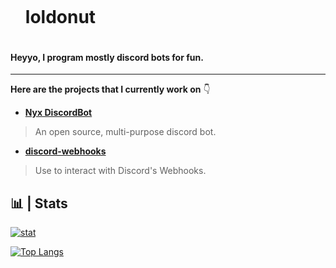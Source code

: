 <div id="user-content-toc">
  <ul>
    <summary><h1 style="display: inline-block;" align="center">loldonut</h1></summary>
  </ul>
</div>

#### Heyyo, I program mostly discord bots for fun.

<hr />

**Here are the projects that I currently work on** 👇
<br />

- [**Nyx DiscordBot**](https://github.com/nyx-team/nyx)

> An open source, multi-purpose discord bot.

- [**discord-webhooks**](https://github.com/loldonut/discord-webhooks)

> Use to interact with Discord's Webhooks.

## 📊 | Stats

[![stat](https://github-readme-stats.vercel.app/api?username=loldonut)](https://github.com/anuraghazra/github-readme-stats)

[![Top Langs](https://github-readme-stats.vercel.app/api/top-langs/?username=loldonut&layout=compact&exclude_repo=gitmanager)](https://github.com/anuraghazra/github-readme-stats)
